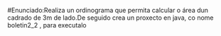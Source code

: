 #Enunciado:Realiza un ordinograma que permita calcular o área dun cadrado de 3m de lado.De seguido crea un proxecto en java, co nome boletin2_2 , para executalo
